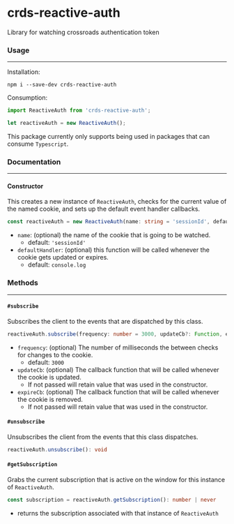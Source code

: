 # crds-reactive-auth
Library for watching crossroads authentication token

### Usage
---------

Installation:
```
npm i --save-dev crds-reactive-auth
```

Consumption:
```ts
import ReactiveAuth from 'crds-reactive-auth';

let reactiveAuth = new ReactiveAuth();
```

This package currently only supports being used in packages that can consume `Typescript`.

### Documentation
-----------------

#### Constructor

This creates a new instance of `ReactiveAuth`, checks for the current value of the named cookie, and sets up the default event handler callbacks.

```ts
const reactiveAuth = new ReactiveAuth(name: string = 'sessionId', defaultHandler: Function = console.log)
```

* `name`: (optional) the name of the cookie that is going to be watched.
  * default: `'sessionId'`
* `defaultHandler`: (optional) this function will be called whenever the cookie gets updated or expires.
  * default: `console.log`

### Methods
-----------

#### `#subscribe`

Subscribes the client to the events that are dispatched by this class.

```ts
reactiveAuth.subscribe(frequency: number = 3000, updateCb?: Function, expireCb?: Function): any
```

* `frequency`: (optional) The number of milliseconds the between checks for changes to the cookie.
  * default: `3000`
* `updateCb`: (optional) The callback function that will be called whenever the cookie is updated.
  * If not passed will retain value that was used in the constructor.
* `expireCb`: (optional) The callback function that will be called whenever the cookie is removed.
  * If not passed will retain value that was used in the constructor.

#### `#unsubscribe`

Unsubscribes the client from the events that this class dispatches.

```ts
reactiveAuth.unsubscribe(): void
```

#### `#getSubscription`

Grabs the current subscription that is active on the window for this instance of `ReactiveAuth`.

```ts
const subscription = reactiveAuth.getSubscription(): number | never
```

* returns the subscription associated with that instance of `ReactiveAuth`
